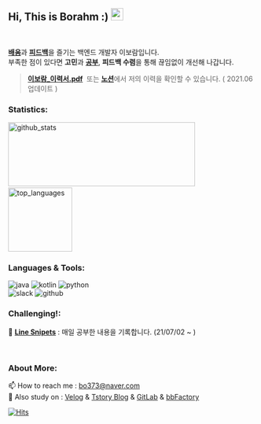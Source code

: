 <h2> Hi, This is Borahm :) <img src="https://media.giphy.com/media/hvRJCLFzcasrR4ia7z/giphy.gif" width="25px"> </h2>

<br/>

[**배움**](https://velog.io/@bky373/)과 [**피드백**](https://github.com/next-step/kotlin-blackjack/pull/34)을 즐기는 백엔드 개발자 이보람입니다.<br/>
부족한 점이 있다면 **고민**과 [**공부**](https://github.com/bky373/cs-n-programming-study/blob/main/java/1%EC%9E%A5_JVM%EC%9D%80%20%EB%AC%B4%EC%97%87%EC%9D%B4%EA%B3%A0%2C%20%EC%9E%90%EB%B0%94%EC%BD%94%EB%93%9C%EB%8A%94%20%EC%96%B4%EB%96%BB%EA%B2%8C%20%EC%8B%A4%ED%96%89%ED%95%98%EB%8A%94%EA%B0%80.md), **피드백 수렴**을 통해 끊임없이 개선해 나갑니다.

> [**이보람_이력서.pdf**](https://github.com/bky373/bky373/files/6728181/_.pdf)  &nbsp;또는 [**노션**](https://www.notion.so/f0cbdb8269c846b5a8b164f0eb08f236)에서 저의 이력을 확인할 수 있습니다. ( 2021.06 업데이트 )


### Statistics:

<p align="left">
  <img alt="github_stats" src="https://github-readme-stats.vercel.app/api?username=bky373&hide=stars&show_icons=true&theme=radical" width="380" height="130"/> &nbsp;
  <img alt="top_languages" src="https://github-readme-stats.vercel.app/api/top-langs/?username=bky373&layout=compact&theme=radical" height="130">
</p>



### Languages & Tools: 

<p>
  <img alt="java" src="https://img.shields.io/badge/-Java-FF7A59?style=flat-square&logo=java&logoColor=white" />
  <img alt="kotlin" src="https://img.shields.io/badge/-Kotlin-01B3E3?style=flat-square&logo=kotlin&logoColor=white" />
  <img alt="python" src="https://img.shields.io/badge/-Python-5881D8?style=flat-square&logo=python&logoColor=white" />
  <br>
  <img alt="slack" src="https://img.shields.io/badge/-Slack-FF4785?style=flat-square&logo=slack&logoColor=white" />
  <img alt="github" src="https://img.shields.io/badge/-Github-313131?style=flat-square&logo=github&logoColor=white" />
</p>



### Challenging!:

:triangular_flag_on_post: [**Line Snipets**](https://github.com/bky373/line-snipets/#Line-Snipets) : 매일 공부한 내용을 기록합니다. (21/07/02 ~ )

<br>


### About More:

📫 How to reach me : bo373@naver.com <br>
🌱 Also study on :  [Velog](https://velog.io/@bky373/) & [Tstory Blog](https://bky373.tistory.com/) & [GitLab](https://kdt-gitlab.elice.io/bky373) & [bbFactory](https://github.com/bbFactory) 

[![Hits](https://hits.seeyoufarm.com/api/count/incr/badge.svg?url=https%3A%2F%2Fgithub.com%2Fbky373%2Fhit-counter&count_bg=%23FF4EB6&title_bg=%23555555&icon=&icon_color=%23F934A8&title=toured&edge_flat=true)](https://hits.seeyoufarm.com)

<!--
Here are some ideas to get you started:

- 🔭 I’m currently working on ...
- 🌱 I’m currently learning ...
- 👯 I’m looking to collaborate on ...
- 🤔 I’m looking for help with ...
- 💬 Ask me about ...
- 📫 How to reach me: ...
- 😄 Pronouns: ...
- ⚡ Fun fact: ...
  --> 
